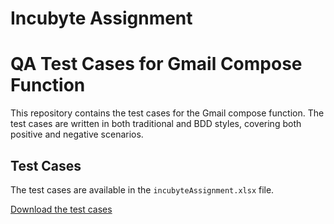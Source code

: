 # Incubyte Assignment

# QA Test Cases for Gmail Compose Function

This repository contains the test cases for the Gmail compose function. The test cases are written in both traditional and BDD styles, covering both positive and negative scenarios.

## Test Cases

The test cases are available in the `incubyteAssignment.xlsx` file.

[Download the test cases](./incubyteAssignment.xlsx)